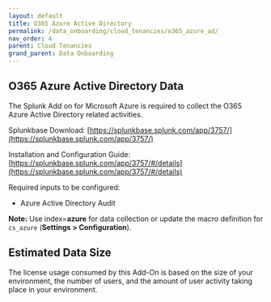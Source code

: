 ```yaml
---
layout: default
title: O365 Azure Active Directory
permalink: /data_onboarding/cloud_tenancies/o365_azure_ad/
nav_order: 4
parent: Cloud Tenancies 
grand_parent: Data Onboarding
---
```


## **O365 Azure Active Directory Data**

The Splunk Add on for Microsoft Azure is required to collect the O365 Azure Active Directory related activities. 

Splunkbase Download: 
[https://splunkbase.splunk.com/app/3757/](https://splunkbase.splunk.com/app/3757/) 

Installation and Configuration Guide: 
[https://splunkbase.splunk.com/app/3757/#/details](https://splunkbase.splunk.com/app/3757/#/details) 

Required inputs to be configured:
* Azure Active Directory Audit

**Note:** Use index=**azure** for data collection or update the macro definition for `cs_azure` (**Settings > Configuration**).

## Estimated Data Size

The license usage consumed by this Add-On is based on the size of your environment, the number of users, and the amount of user activity taking place in your environment.

